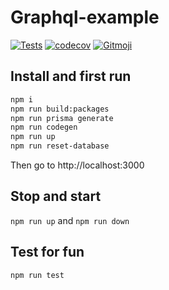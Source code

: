 # Graphql-example

[![Tests](https://github.com/heiso/graphql-example/actions/workflows/test.yml/badge.svg)](https://github.com/heiso/graphql-example/actions/workflows/tests.yml)
[![codecov](https://codecov.io/gh/heiso/graphql-example/branch/main/graph/badge.svg?token=QVNB8JCBJS)](https://codecov.io/gh/heiso/graphql-example)
[![Gitmoji](https://img.shields.io/badge/gitmoji-%20😜%20😍-FFDD67.svg?style=flat-square)](https://gitmoji.dev)

## Install and first run

```bash
npm i
npm run build:packages
npm run prisma generate
npm run codegen
npm run up
npm run reset-database
```

Then go to http://localhost:3000

## Stop and start

`npm run up` and `npm run down`

## Test for fun

```bash
npm run test
```
